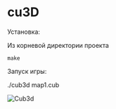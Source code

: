 
# cu3D


Установка:

Из корневой директории проекта
```
make
```
Запуск игры:

./cub3d map1.cub

![Cub3d](https://github.com/Sheveleva-Tatiana/Sheveleva-Tatiana/blob/main/accert/Cub3d_2.gif)


